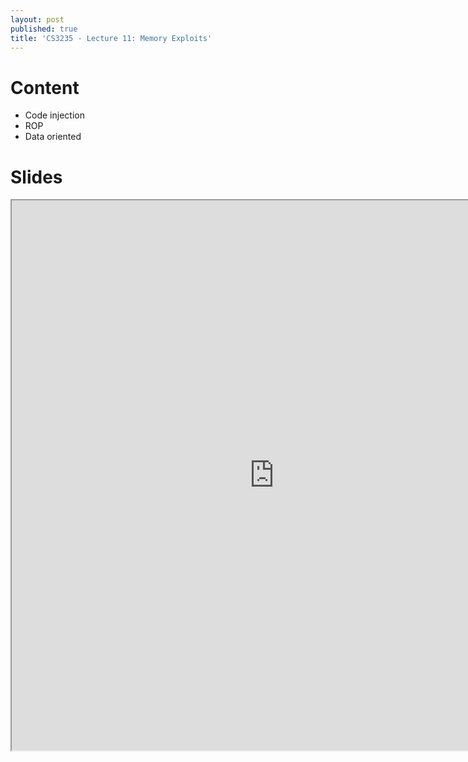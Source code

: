 ```yaml
---
layout: post
published: true
title: 'CS3235 - Lecture 11: Memory Exploits'
---
```

# Content
- Code injection
- ROP
- Data oriented

# Slides
<iframe src="https://drive.google.com/file/d/1IKLEIp8YIwbAAi097xA-65GbS_-jOlH4/preview" width="840" height="880"></iframe>
